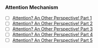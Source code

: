 ### Attention Mechanism
- [ ] [Attention? An Other Perspective! Part 1](https://learningturtle.github.io/Blog/posts/attention_another_perspective/)
- [ ] [Attention? An Other Perspective! Part 2](https://learningturtle.github.io/Blog/posts/attention_another_perspective_part2/)
- [ ] [Attention? An Other Perspective! Part 3](https://learningturtle.github.io/Blog/posts/attention_another_perspective_part3/)
- [ ] [Attention? An Other Perspective! Part 4](https://learningturtle.github.io/Blog/posts/attention_another_perspective_part4/)
- [ ] [Attention? An Other Perspective! Part 5](https://learningturtle.github.io/Blog/posts/attention_another_perspective_part5/)
